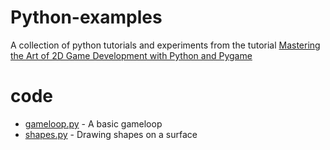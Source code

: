 # Python-examples
A collection of python tutorials and experiments from the tutorial [Mastering the Art of 2D Game Development with Python and Pygame](https://www.udemy.com/course/python-for-game-programming-pygame-from-a-to-z/learn/lecture/38891902)

# code

- [gameloop.py](/python/gameloop.py) - A basic gameloop
- [shapes.py](/python/shapes.py) - Drawing shapes on a surface


